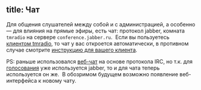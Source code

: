 title: Чат
---

Для общения слушателей между собой и с администрацией, а особенно — для влияния
на прямые эфиры, есть чат: протокол jabber, комната `tmradio` на сервере
`conference.jabber.ru`.  Если вы пользуетесь [клиентом tmradio][cli], то чат у
вас откроется автоматически, в противном случае смотрите [инструкцию для вашего
клиента][ins].

PS: раньше использовался [веб-чат][old] на основе протокола IRC, но т.к. для
[голосования][voting] уже используется jabber, то и для чата теперь используется
он же.  В обозримом будущем возможно появление веб-интерфейса к новому чату.

[old]: http://widget.mibbit.com/?settings=a7caefd291afb73c4d533f392cc6bb2b&server=irc.zeronode.net&channel=%23tmradio&nick=vegetable_%3F%3F%3F%3F
[voting]: /jabber.html
[cli]: /software.html
[ins]: http://jabberworld.info/Категория:Вход_в_конференцию
